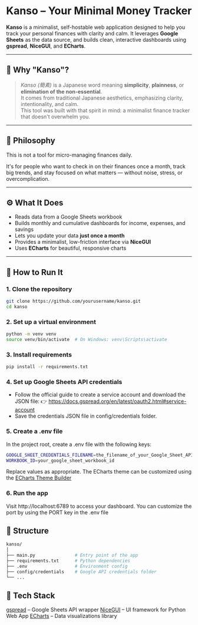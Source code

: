 # Kanso – Your Minimal Money Tracker

**Kanso** is a minimalist, self-hostable web application designed to help you track your personal finances with clarity and calm. It leverages **Google Sheets** as the data source, and builds clean, interactive dashboards using **gspread**, **NiceGUI**, and **ECharts**.

---

## 🌱 Why "Kanso"?

> *Kanso (簡素)* is a Japanese word meaning **simplicity**, **plainness**, or **elimination of the non-essential**.  
> It comes from traditional Japanese aesthetics, emphasizing clarity, intentionality, and calm.  
> This tool was built with that spirit in mind: a minimalist finance tracker that doesn't overwhelm you.

---

## 🧘 Philosophy

This is not a tool for micro-managing finances daily.

It's for people who want to check in on their finances once a month, track big trends, and stay focused on what matters — without noise, stress, or overcomplication.

---

## ⚙️ What It Does

- Reads data from a Google Sheets workbook
- Builds monthly and cumulative dashboards for income, expenses, and savings
- Lets you update your data **just once a month**
- Provides a minimalist, low-friction interface via **NiceGUI**
- Uses **ECharts** for beautiful, responsive charts

---

## 🚀 How to Run It

### 1. Clone the repository

```bash
git clone https://github.com/yourusername/kanso.git
cd kanso
```

### 2. Set up a virtual environment

```bash
python -m venv venv
source venv/bin/activate  # On Windows: venv\Scripts\activate
```
### 3. Install requirements

```bash
pip install -r requirements.txt
```

### 4. Set up Google Sheets API credentials

- Follow the official guide to create a service account and download the JSON file:
👉 https://docs.gspread.org/en/latest/oauth2.html#service-account 
- Save the credentials JSON file in config/credentials folder.

### 5. Create a .env file

In the project root, create a .env file with the following keys:

```bash
GOOGLE_SHEET_CREDENTIALS_FILENAME=the_filename_of_your_Google_Sheet_API_credentials
WORKBOOK_ID=your_google_sheet_workbook_id 
```

Replace values as appropriate. The ECharts theme can be customized using the [ECharts Theme Builder](https://echarts.apache.org/en/theme-builder.html)

### 6. Run the app

Visit http://localhost:6789 to access your dashboard. You can customize the port by using the PORT key in the .env file

## 📂 Structure

```bash
kanso/
│
├── main.py               # Entry point of the app
├── requirements.txt      # Python dependencies
├── .env                  # Environment config
├── config/credentials    # Google API credentials folder
└── ...
```

## 🧩 Tech Stack

[gspread](https://github.com/burnash/gspread) – Google Sheets API wrapper
[NiceGUI](https://nicegui.io) – UI framework for Python Web App
[ECharts](https://echarts.apache.org/en/index.html) – Data visualizations library
